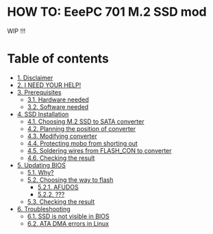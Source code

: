 # HOW TO: EeePC 701 M.2 SSD mod
WIP !!!

Table of contents
=================

- [1. Disclaimer](#)
- [2. I NEED YOUR HELP!](#)
- [3. Prerequisites](#)
  - [3.1. Hardware needed](#)
  - [3.2. Software needed](#)
- [4. SSD Installation](#)
  - [4.1. Choosing M.2 SSD to SATA converter](#)
  - [4.2. Planning the position of converter](#)
  - [4.3. Modifying converter](#)
  - [4.4. Protecting mobo from shorting out](#)
  - [4.5. Soldering wires from FLASH_CON to converter](#)
  - [4.6. Checking the result](#)
- [5. Updating BIOS](#)
  - [5.1. Why?](#)
  - [5.2. Choosing the way to flash](#)
    - [5.2.1. AFUDOS](#)
    - [5.2.2. ???](#)
  - [5.3. Checking the result](#)
- [6. Troubleshooting](#)
  - [6.1. SSD is not visible in BIOS](#)
  - [6.2. ATA DMA errors in Linux](#)